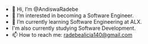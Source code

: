 - 👋 Hi, I’m @AndiswaRadebe
- 👀 I’m interested in becoming a Software Engineer.
- 🌱 I’m currently learning Software Engineering at ALX.
- I'm also currently studying Software Development.
- 📫 How to reach me: radebealicia140@gmail.com

<!---
AndiswaRadebe/AndiswaRadebe is a ✨ special ✨ repository because its `README.md` (this file) appears on your GitHub profile.
You can click the Preview link to take a look at your changes.
--->
